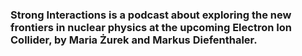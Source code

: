 ### **Strong Interactions** is a podcast about exploring the new frontiers in nuclear physics at the upcoming Electron Ion Collider, by Maria Żurek and Markus Diefenthaler.
